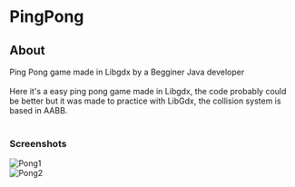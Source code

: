 # PingPong
## About
Ping Pong game made in Libgdx by a Begginer Java developer <br /> <br />
Here it's a easy ping pong game made in Libgdx, the code probably could be better but it was made to practice with LibGdx, the collision system is based in AABB. 
<br /> <br />
### Screenshots
![Pong1](https://user-images.githubusercontent.com/68447250/128792178-55fc94cb-fe3b-45a5-a811-ab8000df7b2b.png) <br />
![Pong2](https://user-images.githubusercontent.com/68447250/128792274-ce4f6e89-30da-463e-88e3-1b9b440ad5df.png)
